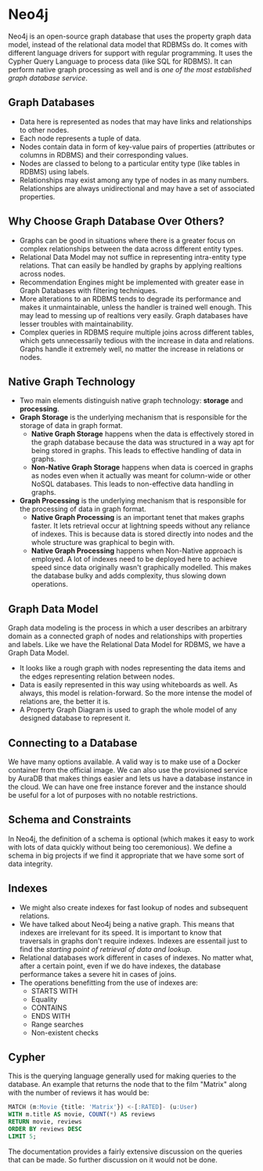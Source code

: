 # Neo4j

Neo4j is an open-source graph database that uses the property graph data model, instead of the relational data model that RDBMSs do. It comes with different language drivers for support with regular programming. It uses the Cypher Query Language to process data (like SQL for RDBMS). It can perform native graph processing as well and is *one of the most established graph database service*.


## Graph Databases

- Data here is represented as nodes that may have links and relationships to other nodes.
- Each node represents a tuple of data.
- Nodes contain data in form of key-value pairs of properties (attributes or columns in RDBMS) and their corresponding values.
- Nodes are classed to belong to a particular entity type (like tables in RDBMS) using labels.
- Relationships may exist among any type of nodes in as many numbers. Relationships are always unidirectional and may have a set of associated properties.


## Why Choose Graph Database Over Others?

- Graphs can be good in situations where there is a greater focus on complex relationships between the data across different entity types.
- Relational Data Model may not suffice in representing intra-entity type relations. That can easily be handled by graphs by applying realtions across nodes.
- Recommendation Engines might be implemented with greater ease in Graph Databases with filtering techniques.
- More alterations to an RDBMS tends to degrade its performance and makes it unmaintainable, unless the handler is trained well enough. This may lead to messing up of realtions very easily. Graph databases have lesser troubles with maintainability.
- Complex queries in RDBMS require multiple joins across different tables, which gets unnecessarily tedious with the increase in data and relations. Graphs handle it extremely well, no matter the increase in relations or nodes.


## Native Graph Technology

- Two main elements distinguish native graph technology: **storage** and **processing**.
- **Graph Storage** is the underlying mechanism that is responsible for the storage of data in graph format.
    - **Native Graph Storage** happens when the data is effectively stored in the graph database because the data was structured in a way apt for being stored in graphs. This leads to effective handling of data in graphs.
    - **Non-Native Graph Storage** happens when data is coerced in graphs as nodes even when it actually was meant for column-wide or other NoSQL databases. This leads to non-effective data handling in graphs.
- **Graph Processing** is the underlying mechanism that is responsible for the processing of data in graph format.
    - **Native Graph Processing** is an important tenet that makes graphs faster. It lets retrieval occur at lightning speeds without any reliance of indexes. This is because data is stored directly into nodes and the whole structure was graphical to begin with.
    - **Native Graph Processing** happens when Non-Native approach is employed. A lot of indexes need to be deployed here to achieve speed since data originally wasn't graphically modelled. This makes the database bulky and adds complexity, thus slowing down operations.


## Graph Data Model

Graph data modeling is the process in which a user describes an arbitrary domain as a connected graph of nodes and relationships with properties and labels. Like we have the Relational Data Model for RDBMS, we have a Graph Data Model.
- It looks like a rough graph with nodes representing the data items and the edges representing relation between nodes.
- Data is easily represented in this way using whiteboards as well. As always, this model is relation-forward. So the more intense the model of relations are, the better it is.
- A Property Graph Diagram is used to graph the whole model of any designed database to represent it.


## Connecting to a Database

We have many options available. A valid way is to make use of a Docker container from the official image. We can also use the provisioned service by AuraDB that makes things easier and lets us have a database instance in the cloud. We can have one free instance forever and the instance should be useful for a lot of purposes with no notable restrictions.


## Schema and Constraints

In Neo4j, the definition of a schema is optional (which makes it easy to work with lots of data quickly without being too ceremonious). We define a schema in big projects if we find it appropriate that we have some sort of data integrity. <br />


## Indexes

- We might also create indexes for fast lookup of nodes and subsequent relations.
- We have talked about Neo4j being a native graph. This means that indexes are irrelevant for its speed. It is important to know that traversals in graphs don't require indexes. Indexes are essentail just to find the *starting point of retrieval of data and lookup*.
- Relational databases work different in cases of indexes. No matter what, after a certain point, even if we do have indexes, the database performance takes a severe hit in cases of joins.
- The operations benefitting from the use of indexes are:
    - STARTS WITH
    - Equality
    - CONTAINS
    - ENDS WITH
    - Range searches
    - Non-existent checks


## Cypher

This is the querying language generally used for making queries to the database. An example that returns the node that to the film "Matrix" along with the number of reviews it has would be:
```sql
MATCH (m:Movie {title: 'Matrix'}) <-[:RATED]- (u:User)
WITH m.title AS movie, COUNT(*) AS reviews
RETURN movie, reviews
ORDER BY reviews DESC
LIMIT 5;
```

The documentation provides a fairly extensive discussion on the queries that can be made. So further discussion on it would not be done. 
